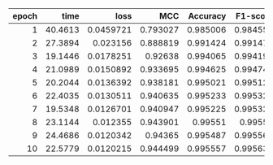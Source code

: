 |   epoch |    time |      loss |      MCC |   Accuracy |   F1-score |
|--------:|--------:|----------:|---------:|-----------:|-----------:|
|       1 | 40.4613 | 0.0459721 | 0.793027 |   0.985006 |   0.984555 |
|       2 | 27.3894 | 0.023156  | 0.888819 |   0.991424 |   0.991475 |
|       3 | 19.1446 | 0.0178251 | 0.92638  |   0.994065 |   0.994191 |
|       4 | 21.0989 | 0.0150892 | 0.933695 |   0.994625 |   0.994745 |
|       5 | 20.2044 | 0.0136392 | 0.938181 |   0.995021 |   0.995122 |
|       6 | 22.4035 | 0.0130511 | 0.940635 |   0.995233 |   0.995325 |
|       7 | 19.5348 | 0.0126701 | 0.940947 |   0.995225 |   0.995326 |
|       8 | 23.1144 | 0.012355  | 0.943901 |   0.99551  |   0.99559  |
|       9 | 24.4686 | 0.0120342 | 0.94365  |   0.995487 |   0.995569 |
|      10 | 22.5779 | 0.0120215 | 0.944499 |   0.995557 |   0.995637 |